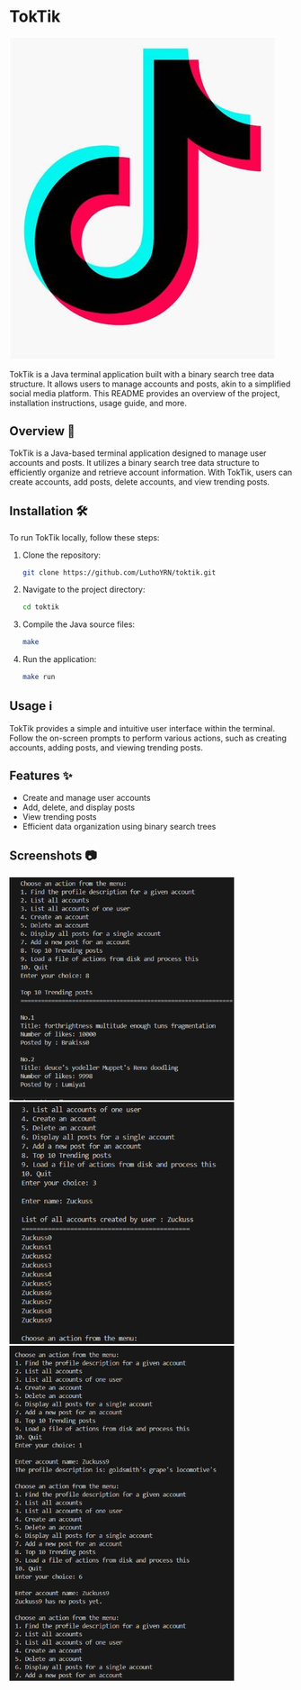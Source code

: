 # TokTik 

![TokTik Logo](images/image.png)

TokTik is a Java terminal application built with a binary search tree data structure. It allows users to manage accounts and posts, akin to a simplified social media platform. This README provides an overview of the project, installation instructions, usage guide, and more.

## Overview 🚀

TokTik is a Java-based terminal application designed to manage user accounts and posts. It utilizes a binary search tree data structure to efficiently organize and retrieve account information. With TokTik, users can create accounts, add posts, delete accounts, and view trending posts.

## Installation 🛠️

To run TokTik locally, follow these steps:

1. Clone the repository:
    ```bash
    git clone https://github.com/LuthoYRN/toktik.git
    ```
2. Navigate to the project directory:
    ```bash
    cd toktik
    ```
3. Compile the Java source files:
    ```bash
    make
    ```
4. Run the application:
    ```bash
    make run
    ```

## Usage ℹ️

TokTik provides a simple and intuitive user interface within the terminal. Follow the on-screen prompts to perform various actions, such as creating accounts, adding posts, and viewing trending posts.

## Features ✨

- Create and manage user accounts
- Add, delete, and display posts
- View trending posts
- Efficient data organization using binary search trees

## Screenshots 📷
<img src="images/screenshot.png" alt="TokTik Screenshot" width="400">
<img src="images/screenshot2.png" alt="TokTik Screenshot" width="400">
<img src="images/screenshot3.png" alt="TokTik Screenshot" width="400">

